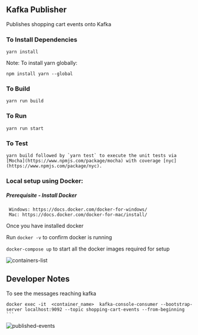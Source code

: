 ## Kafka Publisher

Publishes shopping cart events onto Kafka


### To Install Dependencies
```
yarn install
```

Note: To install yarn globally:
```
npm install yarn --global
```

### To Build
```
yarn run build
```

### To Run
```
yarn run start
```

### To Test
```
yarn build followed by `yarn test` to execute the unit tests via [Mocha](https://www.npmjs.com/package/mocha) with coverage [nyc](https://www.npmjs.com/package/nyc).
```
  
### Local setup using Docker: 
  
  ##### Prerequisite - Install Docker
     Windows: https://docs.docker.com/docker-for-windows/
     Mac: https://docs.docker.com/docker-for-mac/install/  
     
  Once you have installed docker
  
  Run `docker -v` to confirm docker is running
  
  `docker-compose up` to start all the docker images required for setup 
  
  
  ![containers-list](https://user-images.githubusercontent.com/22003086/50743346-c4da8780-126a-11e9-9e1a-ea5984cb1c71.png)



## Developer Notes

 To see the messages reaching kafka
  
``` 
docker exec -it  <container_name>  kafka-console-consumer --bootstrap-server localhost:9092 --topic shopping-cart-events --from-beginning ```

```

![published-events](https://user-images.githubusercontent.com/22003086/50743355-e20f5600-126a-11e9-837c-f5901b847fab.png)
